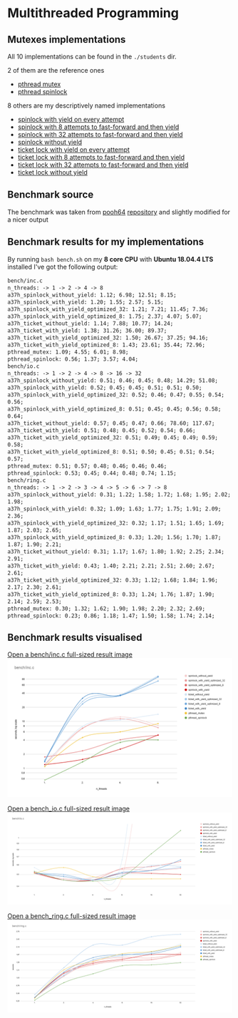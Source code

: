 # Multithreaded Programming

## Mutexes implementations

All 10 implementations can be found in the `./students` dir.

2 of them are the reference ones
- [pthread mutex](./students/pthread_mutex/mutex.cpp)
- [pthread spinlock](./students/pthread_spinlock/spin_lock.c)

8 others are my descriptively named implementations
- [spinlock with yield on every attempt](./students/a37h_spinlock_with_yield/a37h_mutex.cpp)
- [spinlock with 8 attempts to fast-forward and then yield](./students/a37h_spinlock_with_yield_optimized_8/a37h_mutex.cpp)
- [spinlock with 32 attempts to fast-forward and then yield](./students/a37h_spinlock_with_yield_optimized_32/a37h_mutex.cpp)
- [spinlock without yield](./students/a37h_spinlock_without_yield/a37h_mutex.cpp)
- [ticket lock with yield on every attempt](./students/a37h_ticket_with_yield/a37h_mutex.cpp)
- [ticket lock with 8 attempts to fast-forward and then yield](./students/a37h_ticket_with_yield_optimized_8/a37h_mutex.cpp)
- [ticket lock with 32 attempts to fast-forward and then yield](./students/a37h_ticket_with_yield_optimized_32/a37h_mutex.cpp)
- [ticket lock without yield](./students/a37h_ticket_without_yield/a37h_mutex.cpp)

## Benchmark source

The benchmark was taken from [pooh64](https://github.com/pooh64) [repository](https://github.com/pooh64/dati_parpr) and slightly modified for a nicer output

## Benchmark results for my implementations

By running `bash bench.sh` on my **8 core CPU** with **Ubuntu 18.04.4 LTS** installed I've got the following output:

```
bench/inc.c
n_threads: -> 1 -> 2 -> 4 -> 8
a37h_spinlock_without_yield: 1.12; 6.98; 12.51; 8.15; 
a37h_spinlock_with_yield: 1.20; 1.55; 2.57; 5.15; 
a37h_spinlock_with_yield_optimized_32: 1.21; 7.21; 11.45; 7.36; 
a37h_spinlock_with_yield_optimized_8: 1.75; 2.37; 4.07; 5.07; 
a37h_ticket_without_yield: 1.14; 7.88; 10.77; 14.24; 
a37h_ticket_with_yield: 1.38; 31.26; 36.00; 89.37; 
a37h_ticket_with_yield_optimized_32: 1.50; 26.67; 37.25; 94.16; 
a37h_ticket_with_yield_optimized_8: 1.43; 23.61; 35.44; 72.96; 
pthread_mutex: 1.09; 4.55; 6.01; 8.98; 
pthread_spinlock: 0.56; 1.37; 3.57; 4.04; 
bench/io.c
n_threads: -> 1 -> 2 -> 4 -> 8 -> 16 -> 32
a37h_spinlock_without_yield: 0.51; 0.46; 0.45; 0.48; 14.29; 51.08; 
a37h_spinlock_with_yield: 0.52; 0.45; 0.45; 0.51; 0.51; 0.50; 
a37h_spinlock_with_yield_optimized_32: 0.52; 0.46; 0.47; 0.55; 0.54; 0.56; 
a37h_spinlock_with_yield_optimized_8: 0.51; 0.45; 0.45; 0.56; 0.58; 0.64; 
a37h_ticket_without_yield: 0.57; 0.45; 0.47; 0.66; 78.60; 117.67; 
a37h_ticket_with_yield: 0.51; 0.48; 0.45; 0.52; 0.54; 0.66; 
a37h_ticket_with_yield_optimized_32: 0.51; 0.49; 0.45; 0.49; 0.59; 0.58; 
a37h_ticket_with_yield_optimized_8: 0.51; 0.50; 0.45; 0.51; 0.54; 0.57; 
pthread_mutex: 0.51; 0.57; 0.48; 0.46; 0.46; 0.46; 
pthread_spinlock: 0.53; 0.45; 0.44; 0.48; 0.74; 1.15; 
bench/ring.c
n_threads: -> 1 -> 2 -> 3 -> 4 -> 5 -> 6 -> 7 -> 8
a37h_spinlock_without_yield: 0.31; 1.22; 1.58; 1.72; 1.68; 1.95; 2.02; 1.98; 
a37h_spinlock_with_yield: 0.32; 1.09; 1.63; 1.77; 1.75; 1.91; 2.09; 2.36; 
a37h_spinlock_with_yield_optimized_32: 0.32; 1.17; 1.51; 1.65; 1.69; 1.87; 2.03; 2.65; 
a37h_spinlock_with_yield_optimized_8: 0.33; 1.20; 1.56; 1.70; 1.87; 1.87; 1.90; 2.21; 
a37h_ticket_without_yield: 0.31; 1.17; 1.67; 1.80; 1.92; 2.25; 2.34; 2.91; 
a37h_ticket_with_yield: 0.43; 1.40; 2.21; 2.21; 2.51; 2.60; 2.67; 2.61; 
a37h_ticket_with_yield_optimized_32: 0.33; 1.12; 1.68; 1.84; 1.96; 2.17; 2.30; 2.61; 
a37h_ticket_with_yield_optimized_8: 0.33; 1.24; 1.76; 1.87; 1.90; 2.14; 2.59; 2.53; 
pthread_mutex: 0.30; 1.32; 1.62; 1.90; 1.98; 2.20; 2.32; 2.69; 
pthread_spinlock: 0.23; 0.86; 1.18; 1.47; 1.50; 1.58; 1.74; 2.14;
```

## Benchmark results visualised

[Open a bench/inc.c full-sized result image](https://raw.githubusercontent.com/a37h/mipt_acronis_multithreaded/master/bench_inc.c.png)
![bench_inc.c result image](bench_inc.c.png)

[Open a bench_io.c full-sized result image](https://raw.githubusercontent.com/a37h/mipt_acronis_multithreaded/master/bench_io.c.png)
![bench_io.c result image](bench_io.c.png)

[Open a bench_ring.c full-sized result image](https://raw.githubusercontent.com/a37h/mipt_acronis_multithreaded/master/bench_ring.c.png)
![bench_ring.c result image](bench_ring.c.png)


